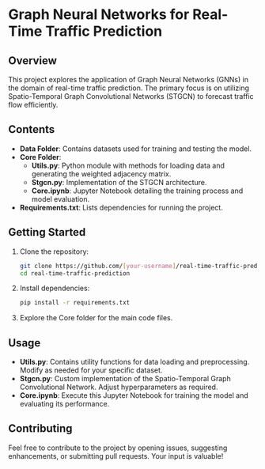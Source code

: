 # Graph Neural Networks for Real-Time Traffic Prediction

## Overview

This project explores the application of Graph Neural Networks (GNNs) in the domain of real-time traffic prediction. The primary focus is on utilizing Spatio-Temporal Graph Convolutional Networks (STGCN) to forecast traffic flow efficiently.

## Contents

- **Data Folder**: Contains datasets used for training and testing the model.
- **Core Folder**:
  - **Utils.py**: Python module with methods for loading data and generating the weighted adjacency matrix.
  - **Stgcn.py**: Implementation of the STGCN architecture.
  - **Core.ipynb**: Jupyter Notebook detailing the training process and model evaluation.
- **Requirements.txt**: Lists dependencies for running the project.

## Getting Started

1. Clone the repository:

    ```bash
    git clone https://github.com/[your-username]/real-time-traffic-prediction.git
    cd real-time-traffic-prediction
    ```

2. Install dependencies:

    ```bash
    pip install -r requirements.txt
    ```

3. Explore the Core folder for the main code files.

## Usage

- **Utils.py**: Contains utility functions for data loading and preprocessing. Modify as needed for your specific dataset.
- **Stgcn.py**: Custom implementation of the Spatio-Temporal Graph Convolutional Network. Adjust hyperparameters as required.
- **Core.ipynb**: Execute this Jupyter Notebook for training the model and evaluating its performance.

## Contributing

Feel free to contribute to the project by opening issues, suggesting enhancements, or submitting pull requests. Your input is valuable!

